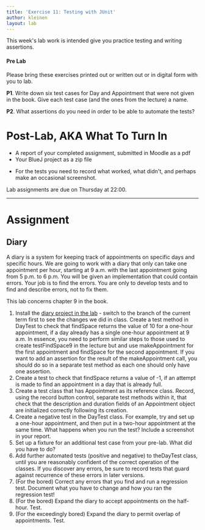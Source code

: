 ```yaml
---
title: 'Exercise 11: Testing with JUnit'
author: kleinen
layout: lab
---
```


This week's lab work is intended give you practice testing and writing assertions.

#### Pre Lab

Please bring these exercises printed out or written out or in digital form with you to lab. 

**P1**. Write down six test cases for Day and Appointment that were not given in the book. Give each test case (and the ones from the lecture) a name.

**P2**. What assertions do you need in order to be able to automate the tests?

# Post-Lab, AKA  What To Turn In

* A report of your completed assignment, submitted in Moodle as a pdf
* Your BlueJ project as a zip file 

- For the tests you need to record what worked, what didn't, and perhaps make an occasional screenshot.

Lab assignments are due on Thursday at 22:00.

* * *

# Assignment

## Diary

A diary is a system for keeping track of appointments on specific days and specific hours. We are going to work with a diary that only can take one appointment per hour, starting at 9 a.m. with the last appointment going from 5 p.m. to 6 p.m. You will be given an implementation that could contain errors. Your job is to find the errors. You are only to develop tests and to find and describe errors, not to fix them.

This lab concerns chapter 9 in the book.

1. Install the [diary project in the lab](https://github.com/htw-imi-info1/chapter09_testing/tree/master/diary-prototype) - switch to the branch of the current term first to see the changes we did in class. Create a test method in DayTest to check that findSpace returns the value of 10 for a one-hour appointment, if a day already has a single one-hour appointment at 9 a.m. In essence, you need to perform similar steps to those used to create testFindSpace9  in the lecture but and use makeAppointment for the first appointment and findSpace for the second appointment. If you want to add an assertion for the result of the makeAppointment call, you should do so in a separate test method as each one should only have one assertion.
2. Create a test to check that findSpace returns a value of -1, if an attempt is made to find an appointment in a day that is already full.
3. Create a test class that has Appointment as its reference class. Record, using the record button control, separate test methods within it, that check that the description and duration fields of an Appointment object are initialized correctly following its creation.
4. Create a negative test in the DayTest class. For example, try and set up a one-hour appointment, and then put in a two-hour appointment at the same time. What happens when you run the test? Include a screenshot in your report.
5. Set up a fixture for an additional test case from your pre-lab. What did you have to do?
6. Add further automated tests (positive and negative) to theDayTest class, until you are reasonably confident of the correct operation of the classes. If you discover any errors, be sure to record tests that guard against recurrence of these errors in later versions.
7. (For the bored) Correct any errors that you find and run a regression test. Document what you have to change and how you ran the regression test!
8. (For the bored) Expand the diary to accept appointments on the half-hour. Test.
9. (For the exceedingly bored) Expand the diary to permit overlap of appointments. Test.

